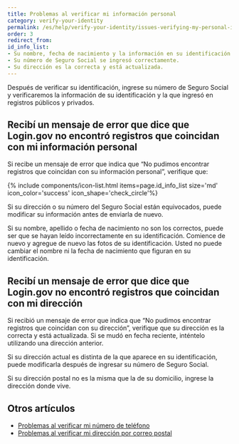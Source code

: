 ```yaml
---
title: Problemas al verificar mi información personal
category: verify-your-identity
permalink: /es/help/verify-your-identity/issues-verifying-my-personal-information/
order: 3
redirect_from:
id_info_list:
- Su nombre, fecha de nacimiento y la información en su identificación están escritos correctamente.
- Su número de Seguro Social se ingresó correctamente.
- Su dirección es la correcta y está actualizada.
---
```


Después de verificar su identificación, ingrese su número de Seguro Social y verificaremos la información de su identificación y la que ingresó en registros públicos y privados.

## Recibí un mensaje de error que dice que Login.gov no encontró registros que coincidan con mi información personal

Si recibe un mensaje de error que indica que “No pudimos encontrar registros que coincidan con su información personal”, verifique que:

{% include components/icon-list.html items=page.id_info_list size='md' icon_color='success' icon_shape='check_circle'%}

Si su dirección o su número del Seguro Social están equivocados, puede modificar su información antes de enviarla de nuevo.

Si su nombre, apellido o fecha de nacimiento no son los correctos, puede ser que se hayan leído incorrectamente en su identificación. Comience de nuevo y agregue de nuevo las fotos de su identificación. Usted no puede cambiar el nombre ni la fecha de nacimiento que figuran en su identificación.

## Recibí un mensaje de error que dice que Login.gov no encontró registros que coincidan con mi dirección

Si recibió un mensaje de error que indica que “No pudimos encontrar registros que coincidan con su dirección”, verifique que su dirección es la correcta y está actualizada. Si se mudó en fecha reciente, inténtelo utilizando una dirección anterior.

Si su dirección actual es distinta de la que aparece en su identificación, puede modificarla después de ingresar su número de Seguro Social.

Si su dirección postal no es la misma que la de su domicilio, ingrese la dirección donde vive.

## Otros artículos

* [Problemas al verificar mi número de teléfono](#)
* [Problemas al verificar mi dirección por correo postal](#)
